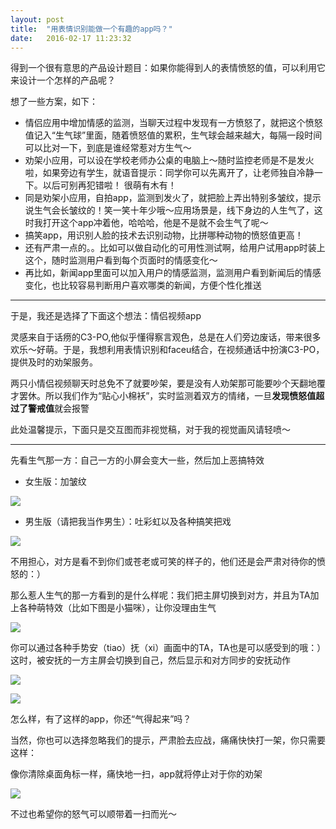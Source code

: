 ```yaml
---
layout: post
title:  "用表情识别能做一个有趣的app吗？"
date:   2016-02-17 11:23:32
---
```


得到一个很有意思的产品设计题目：如果你能得到人的表情愤怒的值，可以利用它来设计一个怎样的产品呢？


想了一些方案，如下：

* 情侣应用中增加情感的监测，当聊天过程中发现有一方愤怒了，就把这个愤怒值记入“生气球”里面，随着愤怒值的累积，生气球会越来越大，每隔一段时间可以比对一下，到底是谁经常惹对方生气～
* 劝架小应用，可以设在学校老师办公桌的电脑上～随时监控老师是不是发火啦，如果旁边有学生，就语音提示：同学你可以先离开了，让老师独自冷静一下。以后可别再犯错啦！  很萌有木有！
* 同是劝架小应用，自拍app，监测到发火了，就把脸上弄出特别多皱纹，提示说生气会长皱纹的！笑一笑十年少哦～应用场景是，线下身边的人生气了，这时我打开这个app冲着他，哈哈哈，他是不是就不会生气了呢～
* 搞笑app，用识别人脸的技术去识别动物，比拼哪种动物的愤怒值更高！
* 还有严肃一点的。。比如可以做自动化的可用性测试啊，给用户试用app时装上这个，随时监测用户看到每个页面时的情感变化～
* 再比如，新闻app里面可以加入用户的情感监测，监测用户看到新闻后的情感变化，也比较容易判断用户喜欢哪类的新闻，方便个性化推送

---

于是，我还是选择了下面这个想法：情侣视频app

灵感来自于话痨的C3-PO,他似乎懂得察言观色，总是在人们旁边废话，带来很多欢乐～好萌。于是，我想利用表情识别和faceu结合，在视频通话中扮演C3-PO，提供及时的劝架服务。

两只小情侣视频聊天时总免不了就要吵架，要是没有人劝架那可能要吵个天翻地覆才罢休。所以我们作为“贴心小棉袄”，实时监测着双方的情绪，一旦**发现愤怒值超过了警戒值**就会报警

此处温馨提示，下面只是交互图而非视觉稿，对于我的视觉画风请轻喷～

---
先看生气那一方：自己一方的小屏会变大一些，然后加上恶搞特效

* 女生版：加皱纹

![](/images/16-02-18-1.png)


* 男生版（请把我当作男生）：吐彩虹以及各种搞笑把戏

![](/images/16-02-18-2.png)

不用担心，对方是看不到你们或苍老或可笑的样子的，他们还是会严肃对待你的愤怒的：）

那么惹人生气的那一方看到的是什么样呢：我们把主屏切换到对方，并且为TA加上各种萌特效（比如下图是小猫咪），让你没理由生气

![](/images/16-02-18-3.png)

你可以通过各种手势安（tiao）抚（xi）画面中的TA，TA也是可以感受到的哦：）这时，被安抚的一方主屏会切换到自己，然后显示和对方同步的安抚动作

![](/images/16-02-18-4.png)

![](/images/16-02-18-5.png)

怎么样，有了这样的app，你还“气得起来”吗？

当然，你也可以选择忽略我们的提示，严肃脸去应战，痛痛快快打一架，你只需要这样：

像你清除桌面角标一样，痛快地一扫，app就将停止对于你的劝架

![](/images/16-02-18-6.png)

不过也希望你的怒气可以顺带着一扫而光～